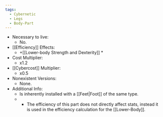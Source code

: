 ```yaml
---
tags:
  - Cybernetic
  - Legs
  - Body-Part
---
```

* Necessary to live:
	* No.
* [[Efficiency]] Effects:
	* +[[Lower-body Strength and Dexterity]] *
* Cost Multiplier:
	* x1.2
* [[Cybercost]] Multiplier:
	* x0.5
* Nonexistent Versions:
	* None.
* Additional Info:
	* Is inherently installed with a [[Feet|Foot]] of the same type.
	* * The efficiency of this part does not directly affect stats, instead it is used in the efficiency calculation for the [[Lower-Body]].
